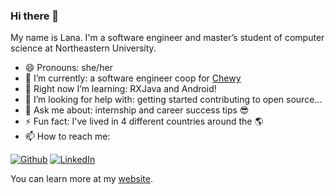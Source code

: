 ### Hi there 👋

<!--
**alannaa/alannaa** is a ✨ _special_ ✨ repository because its `README.md` (this file) appears on your GitHub profile.
-->

My name is Lana. I'm a software engineer and master’s student of computer science at Northeastern University.

- 😄 Pronouns: she/her
- 🔭 I’m currently: a software engineer coop for [Chewy](https://www.chewy.com)
- 🌱 Right now I’m learning: RXJava and Android!
- 🤔 I’m looking for help with: getting started contributing to open source...
- 💬 Ask me about: internship and career success tips 😎 
- ⚡ Fun fact: I've lived in 4 different countries around the 🌎
- 📫 How to reach me: 
<p>
  <a href="https://github.com/alannapasco" target="_blank"><img alt="Github" src="https://img.shields.io/badge/GitHub-%2312100E.svg?&style=for-the-badge&logo=Github&logoColor=white" /></a> 
  <a href="https://www.linkedin.com/in/alanna-pasco-8918028b/" target="_blank"><img alt="LinkedIn" src="https://img.shields.io/badge/linkedin-%230077B5.svg?&style=for-the-badge&logo=linkedin&logoColor=white" /></a> 
</p

You can learn more at my [website](https://alannaa.github.io).
